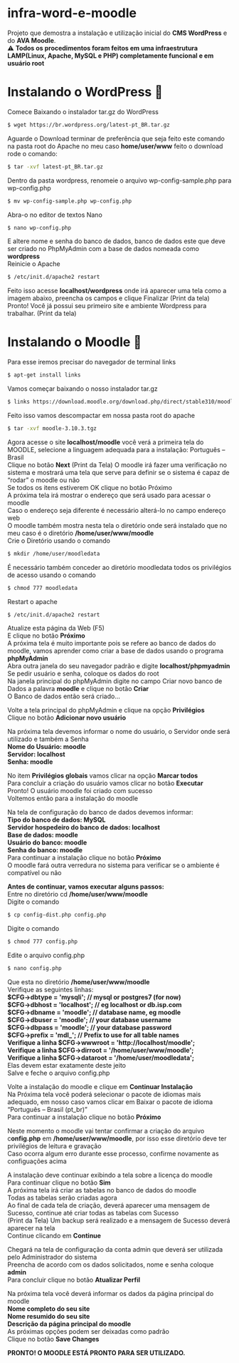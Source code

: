 # infra-word-e-moodle
Projeto que demostra a instalação e utilização inicial do **CMS WordPress** e do **AVA Moodle**.<br/>
:warning: **Todos os procedimentos foram feitos em uma infraestrutura LAMP(Linux, Apache, MySQL e PHP) completamente funcional e em usuário root**
# Instalando o WordPress :pencil:
Comece Baixando o instalador tar.gz do WordPress
```bash
$ wget https://br.wordpress.org/latest-pt_BR.tar.gz
```
Aguarde o Download terminar de preferência que seja feito este comando na pasta root do Apache no meu caso **home/user/www** feito o download rode o comando:
```bash
$ tar -xvf latest-pt_BR.tar.gz
```
Dentro da pasta wordpress, renomeie o arquivo wp-config-sample.php para wp-config.php
```bash
$ mv wp-config-sample.php wp-config.php
```
Abra-o no editor de textos Nano
```bash
$ nano wp-config.php
```
E altere nome e senha do banco de dados, banco de dados este que deve ser criado no PhpMyAdmin com a base de dados nomeada como **wordpress**<br/>
Reinicie o Apache
```bash
$ /etc/init.d/apache2 restart
```
Feito isso acesse **localhost/wordpress** onde irá aparecer uma tela como a imagem abaixo, preencha os campos e clique Finalizar
(Print da tela)
Pronto! Você já possui seu primeiro site e ambiente Wordpress para trabalhar.
(Print da tela)
# Instalando o Moodle :pencil:
Para esse iremos precisar do navegador de terminal links
```bash
$ apt-get install links
```
Vamos começar baixando o nosso instalador tar.gz
```bash
$ links https://download.moodle.org/download.php/direct/stable310/moodle-3.10.3.tgz
```
Feito isso vamos descompactar em nossa pasta root do apache
```bash
$ tar -xvf moodle-3.10.3.tgz
```
Agora acesse o site **localhost/moodle** você verá a primeira tela do MOODLE, selecione a linguagem adequada para a instalação: Português – Brasil<br/>
Clique no botão **Next**
(Print da Tela)
O moodle irá fazer uma verificação no sistema e mostrará uma tela que serve para definir se o sistema é capaz de “rodar” o moodle ou não<br/>
Se todos os itens estiverem OK clique no botão Próximo<br/>
A próxima tela irá mostrar o endereço que será usado para acessar o moodle<br/>
Caso o endereço seja diferente é necessário alterá-lo no campo endereço web<br/>
O moodle também mostra nesta tela o diretório onde será instalado que no meu caso é o diretório **/home/user/www/moodle**<br/>
Crie o Diretório usando o comando 
```bash
$ mkdir /home/user/moodledata
```
É necessário também conceder ao diretório moodledata todos os privilégios de acesso usando o comando 
```bash
$ chmod 777 moodledata
```
Restart o apache 
```bash
$ /etc/init.d/apache2 restart
```
Atualize esta página da Web (F5)<br/>
E clique no botão **Próximo**<br/>
A próxima tela é muito importante pois se refere ao banco de dados do moodle, vamos aprender como criar a base de dados usando o programa **phpMyAdmin**<br/>
Abra outra janela do seu navegador padrão e digite **localhost/phpmyadmin**<br/>
Se pedir usuário e senha, coloque os dados do root<br/>
Na janela principal do phpMyAdmin digite no campo Criar novo banco de Dados a palavra **moodle** e clique no botão **Criar**<br/>
O Banco de dados então será criado...<br/>

Volte a tela principal do phpMyAdmin e clique na opção **Privilégios**<br/>
Clique no botão **Adicionar novo usuário**<br/>

Na próxima tela devemos informar o nome do usuário, o Servidor onde será utilizado e também a Senha<br/>
**Nome do Usuário: moodle<br/>
Servidor: localhost<br/>
Senha: moodle**<br/>

No item **Privilégios globais** vamos clicar na opção **Marcar todos**<br/>
Para concluir a criação do usuário vamos clicar no botão **Executar**<br/>
Pronto! O usuário moodle foi criado com sucesso<br/>
Voltemos então para a instalação do moodle<br/>

Na tela de configuração do banco de dados devemos informar:<br/>
**Tipo do banco de dados: MySQL<br/>
Servidor hospedeiro do banco de dados: localhost<br/>
Base de dados: moodle<br/>
Usuário do banco: moodle<br/>
Senha do banco: moodle**<br/>
Para continuar a instalação clique no botão **Próximo**<br/>
O moodle fará outra verredura no sistema para verificar se o ambiente é compatível ou não<br/>

**Antes de continuar, vamos executar alguns passos:**<br/>
Entre no diretório cd **/home/user/www/moodle**<br/>
Digite o comando
```bash
$ cp config-dist.php config.php
``` 
Digite o comando
```bash
$ chmod 777 config.php
``` 
Edite o arquivo config.php
```bash
$ nano config.php
``` 
Que esta no diretório **/home/user/www/moodle**<br/>
Verifique as seguintes linhas:<br/>
**$CFG->dbtype = 'mysqli'; // mysql or postgres7 (for now)<br/>
$CFG->dbhost = 'localhost'; // eg localhost or db.isp.com<br/>
$CFG->dbname = 'moodle'; // database name, eg moodle<br/>
$CFG->dbuser = 'moodle'; // your database username<br/>
$CFG->dbpass = 'moodle'; // your database password<br/>
$CFG->prefix = 'mdl_'; // Prefix to use for all table names<br/>
Verifique a linha $CFG->wwwroot = 'http://localhost/moodle';<br/>
Verifique a linha $CFG->dirroot = '/home/user/www/moodle';<br/>
Verifique a linha $CFG->dataroot = '/home/user/moodledata';**<br/>
Elas devem estar exatamente deste jeito<br/>
Salve e feche o arquivo config.php

Volte a instalação do moodle e clique em **Continuar Instalação**<br/>
Na Próxima tela você poderá selecionar o pacote de idiomas mais adequado, em nosso caso vamos clicar em Baixar o pacote de idioma “Português – Brasil (pt_br)”<br/>
Para continuar a instalação clique no botão **Próximo**

Neste momento o moodle vai tentar confirmar a criação do arquivo c**onfig.php** em **/home/user/www/moodle**, por isso esse diretório deve ter privilégios de leitura e gravação<br/>
Caso ocorra algum erro durante esse processo, confirme novamente as configuações acima

A instalação deve continuar exibindo a tela sobre a licença do moodle<br/>
Para continuar clique no botão **Sim**<br/>
A próxima tela irá criar as tabelas no banco de dados do moodle<br/>
Todas as tabelas serão criadas agora<br/>
Ao final de cada tela de criação, deverá aparecer uma mensagem de Sucesso, continue até criar todas as tabelas com Sucesso<br/>
(Print da Tela)
Um backup será realizado e a mensagem de Sucesso deverá aparecer na tela<br/>
Continue clicando em **Continue**

Chegará na tela de configuração da conta admin que deverá ser utilizada pelo Administrador do sistema<br/>
Preencha de acordo com os dados solicitados, nome e senha coloque **admin**<br/>
Para concluir clique no botão **Atualizar Perfil**

Na próxima tela você deverá informar os dados da página principal do moodle<br/>
**Nome completo do seu site<br/>
Nome resumido do seu site<br/>
Descrição da página principal do moodle**<br/>
As próximas opções podem ser deixadas como padrão<br/>
Clique no botão **Save Changes**

**PRONTO! O MOODLE ESTÁ PRONTO PARA SER UTILIZADO.**
